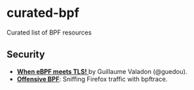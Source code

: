 # curated-bpf
Curated list of BPF resources

## Security 

- [__When eBPF meets TLS!__ ](https://github.com/quarkslab/conf-presentations/blob/master/CanSecWest-2022/When%20eBPF%20meets%20TLS.pdf) by Guillaume Valadon (@guedou).
- [__Offensive BPF__](https://embracethered.com/blog/posts/2021/offensive-bpf-sniffing-traffic-bpftrace/): Sniffing Firefox traffic with bpftrace.
